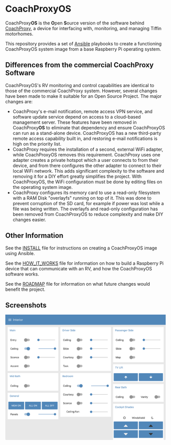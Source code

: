 CoachProxyOS
============

CoachProxy**OS** is the **O**pen **S**ource version of the software behind
[CoachProxy](https://coachproxy.com), a device for interfacing
with, monitoring, and managing Tiffin motorhomes.

This repository provides a set of
[Ansible](https://docs.ansible.com/ansible/latest/index.html) playbooks
to create a functioning CoachProxyOS system image from a base Raspberry
Pi operating system.

Differences from the commercial CoachProxy Software
---------------------------------------------------

CoachProxyOS's RV monitoring and control capabilities are identical to
those of the commercial CoachProxy system. However, several changes have
been made to make it suitable for an Open Source Project. The major
changes are:

* CoachProxy's e-mail notification, remote access VPN service, and
  software update service depend on access to a cloud-based management
  server. These features have been removed in CoachProxy**OS** to eliminate
  that dependency and ensure CoachProxyOS can run as a stand-alone device.
  CoachProxyOS has a new third-party remote access capability built in,
  and restoring e-mail notifications is high on the priority list.
* CoachProxy requires the installation of a second, external WiFi
  adapter, while CoachProxyOS removes this requirement. CoachProxy uses
  one adapter creates a private hotspot which a user connects to from
  their device, and from there configures the other adapter to connect to
  their local WiFi network. This adds significant complexity to the
  software and removing it for a DIY effort greatly simplifies the
  project. With CoachProxyOS, the WiFi configuration must be done by
  editing files on the operating system image.
* CoachProxy configures its memory card to use a read-only filesystem
  with a RAM Disk "overlayfs" running on top of it. This was done to
  prevent corruption of the SD card, for example if power was lost while a
  file was being written. The overlayfs and read-only configuration has
  been removed from CoachProxyOS to reduce complexity and make DIY
  changes easier.

Other Information
-----------------

See the [INSTALL](INSTALL.md) file for instructions on creating a
CoachProxyOS image using Ansible.

See the [HOW_IT_WORKS](HOW_IT_WORKS.md) file for information on how to
build a Raspberry Pi device that can communicate with an RV, and how the
CoachProxyOS software works.

See the [ROADMAP](ROADMAP.md) file for information on what future
changes would benefit the project.

Screenshots
-----------

![Interior](images/ui-interior.png)
